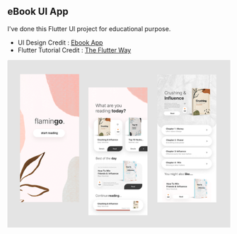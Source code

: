 ## eBook UI App

I've done this Flutter UI project for educational purpose.

- UI Design Credit : [Ebook App](https://dribbble.com/shots/12113744-Ebook-App-Source-File-Icluded)
- Flutter Tutorial Credit : [The Flutter Way](https://www.youtube.com/c/TheFlutterWay)

![Mockup](assets/mockup.png)
